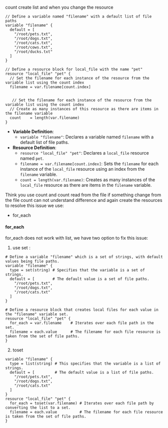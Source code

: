 count create list and when you change the resource

```
// Define a variable named "filename" with a default list of file paths
variable "filename" {
  default = [
    "/root/pets.txt",
    "/root/dogs.txt",
    "/root/cats.txt",
    "/root/cows.txt",
    "/root/ducks.txt"
  ]
}

// Define a resource block for local_file with the name "pet"
resource "local_file" "pet" {
  // Set the filename for each instance of the resource from the variable list using the count index
  filename = var.filename[count.index]


   // Set the filename for each instance of the resource from the variable list using the count index
  // Create as many instances of this resource as there are items in the filename variable
  count    = length(var.filename)
}

```


- **Variable Definition**:
    - `variable "filename"`: Declares a variable named `filename` with a default list of file paths.
- **Resource Definition**:
    - `resource "local_file" "pet"`: Declares a `local_file` resource named `pet`.
    - `filename = var.filename[count.index]`: Sets the `filename` for each instance of the `local_file` resource using an index from the `filename` variable.
    - `count = length(var.filename)`: Creates as many instances of the `local_file` resource as there are items in the `filename` variable.



Think you use count and count read from the file if something change from the file count can not understand difference and again create the resources to resolve this issue we use: 
- for_each
#### for_each

for_each does not work with list, we have two option to fix this issue: 
1. use set :
```
# Define a variable "filename" which is a set of strings, with default values being file paths.
variable "filename" {
  type = set(string) # Specifies that the variable is a set of strings.
  default = [        # The default value is a set of file paths.
    "/root/pets.txt",
    "/root/dogs.txt",
    "/root/cats.txt"
  ]
}

# Define a resource block that creates local files for each value in the "filename" variable set.
resource "local_file" "pet" {
  for_each = var.filename    # Iterates over each file path in the set.
  filename = each.value      # The filename for each file resource is taken from the set of file paths.
}

```

2.  toset
```
variable "filename" {
  type = list(string) # This specifies that the variable is a list of strings.
  default = [         # The default value is a list of file paths.
    "/root/pets.txt",
    "/root/dogs.txt",
    "/root/cats.txt"
  ]
}
resource "local_file" "pet" {
  for_each = toset(var.filename) # Iterates over each file path by converting the list to a set.
  filename = each.value          # The filename for each file resource is taken from the set of file paths.
}

```